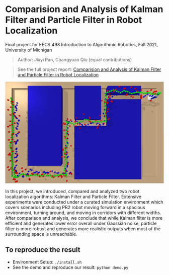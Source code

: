 # Comparision and Analysis of Kalman Filter and Particle Filter in Robot Localization
Final project for EECS 498 Introduction to Algorithmic Robotics, Fall 2021, University of Michigan

> Author: Jiayi Pan, Changyuan Qiu (equal contributions)

> See the full project report: [Comparision and Analysis of Kalman Filter and Particle Filter in Robot Localization](https://github.com/Jiayi-Pan/Bot-Localization/blob/master/EECS_498_Algorithmic_Robotics_Final_Project___Project_Report.pdf)

<img src="Images/p10000.png" alt="drawing" width="600"/>


In this project, we introduced, compared and analyzed two robot localization algorithms: Kalman Filter and Particle Filter.
Extensive experiments were conducted under a curated simulation environment which covers scenarios including PR2 robot
moving forward in a spacious environment, turning around, and moving in corridors with different widths. After comparison
and analysis, we conclude that while Kalman filter is more efficient and generates lower error overall under Gaussian noise,
particle filter is more robust and generates more realistic outputs when most of the surrounding space is unreachable.



## To reproduce the result
- Environment Setup: ```./install.sh```
- See the demo and reproduce our result: ```python demo.py```
